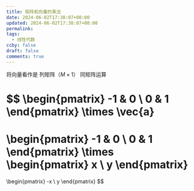 ```yaml
---
title: 矩阵和向量的乘法
date: 2024-06-02T17:38:07+08:00
updated: 2024-06-02T17:38:07+08:00
permalink: 
tags:
  - 线性代数
ccby: false
draft: false
comments: true
---
```

将向量看作是 列矩阵（$M \times 1$） 同矩阵运算

$$
\begin{pmatrix}
-1 & 0 \\
0 & 1
\end{pmatrix}
\times 
\vec{a}
=
\begin{pmatrix}
-1 & 0 \\
0 & 1
\end{pmatrix}
\times 
\begin{pmatrix}
x \\
y
\end{pmatrix}
=
\begin{pmatrix}
-x \\
y
\end{pmatrix}
$$